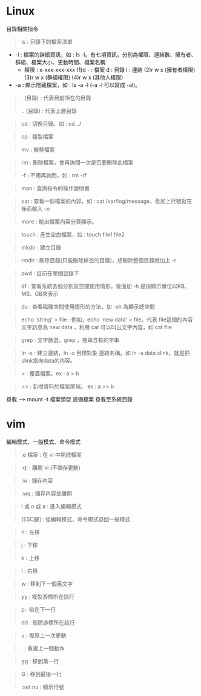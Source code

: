 # Linux

目錄相關指令
> ls : 目錄下的檔案清單
- -l : 檔案的詳細資訊，如 : ls -l。有七項資訊，分別為權限、連結數、擁有者、群組、檔案大小、更動時間、檔案名稱
    - 權限 : x-xxx-xxx-xxx
 (1)d 
    \- : 檔案 
    d : 目錄
    l : 連結
     (2)r w x (擁有者權限)  
     (3)r w x (群組權限)
     (4)r w x (其他人權限)
- -a : 顯示隱藏檔案，如 : ls -a -l (-a -l 可以寫成 -al)。
>. (目錄) : 代表目前所在的目錄

>.\. (目錄) : 代表上層目錄

>cd : 切換目錄。如 : cd ../

>cp : 複製檔案

>mv : 搬移檔案

>rm : 刪除檔案，會再詢問一次是否要刪除此檔案

>-f : 不用再詢問，如 : rm -rf

>man : 查詢指令的操作說明書

>cat : 查看一個檔案的內容，如 : cat /var/log/message，愈加上行號就在後面輸入 -n

> more : 輸出檔案內容分頁顯示。

>touch : 產生空白檔案，如 : touch file1 file2

>mkdir : 建立目錄

>rmdir : 刪除目錄(只能刪除掉空的目錄)，想刪除整個目錄就加上 -r

>pwd : 目前在哪個目錄下

> df : 查看系統各個分割區空間使用情形，後面加 -h 是指顯示單位以KB、MB、GB來表示

> du : 查看磁碟空間使用情形的方法，加 -sh 為顯示總空間 

> echo 'string' > file : 例如，echo 'new data' > file，代表 file這個的內容文字訊息為 new data ，利用 cat 可以叫出文字內容，如 cat file

> grep : 文字篩選，grep <string> ，搜尋含有<string>的字串

> ln -s : 建立連結，ln -s 目標對象 連結名稱。如 ln -s data slink，就是把slink指向data的內容。

> \> : 覆蓋檔案。ex : a > b 

> \>> : 新增資料於檔案尾端。 ex : a >> b

掛載 --> mount -t 檔案類型 設備檔案 掛載至系統目錄

# vim
編輯模式、一般模式、命令模式
>:e 檔案 : 在 vi 中開啟檔案

>:q! : 離開 vi (不儲存更動)

>:w : 儲存內容

>:wq : 儲存內容並離開

>i 或 o 或 a : 進入編輯模式

>[ESC鍵] : 從編輯模式、命令模式退回一般模式

>h : 左移

>j : 下移

>k : 上移

>l : 右移

>w : 移到下一個英文字

>yy : 複製游標所在該行

>p : 貼在下一行

>dd : 刪除游標所在該行

>u : 復原上一次更動

>. : 重複上一個動作

>gg : 移到第一行

>G : 移到最後一行

>:set nu : 顯示行號
